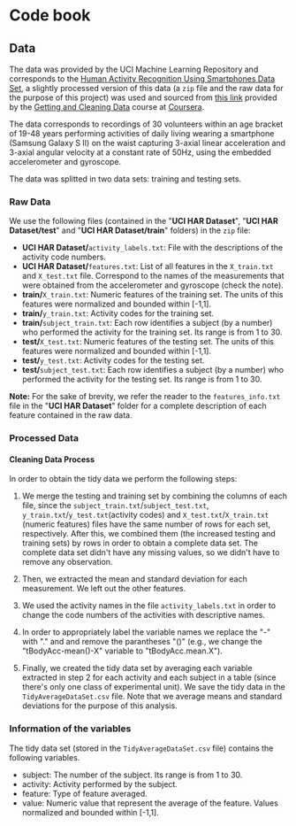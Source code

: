 # Code book

## Data

The data was provided by the UCI Machine Learning Repository and corresponds to the [Human Activity Recognition Using Smartphones Data Set](http://archive.ics.uci.edu/ml/datasets/Human+Activity+Recognition+Using+Smartphones), a slightly processed version of this data (a `zip` file and the raw data for the purpose of this project) was used and sourced from [this link](https://d396qusza40orc.cloudfront.net/getdata%2Fprojectfiles%2FUCI%20HAR%20Dataset.zip) provided by the [Getting and Cleaning Data](https://www.coursera.org/course/getdata) course at [Coursera](https://www.coursera.org/).  

The data corresponds to recordings of 30 volunteers within an age bracket of 19-48 years performing activities of daily living wearing a smartphone (Samsung Galaxy S II) on the waist capturing 3-axial linear acceleration and 3-axial angular velocity at a constant rate of 50Hz, using the embedded accelerometer and gyroscope.

The data was splitted in two data sets: training and testing sets.

### Raw Data

We use the following files (contained in the "__UCI HAR Dataset__", "__UCI HAR Dataset/test__" and "__UCI HAR Dataset/train__" folders) in the `zip` file:

* __UCI HAR Dataset/__`activity_labels.txt`: File with the descriptions of the activity code numbers.
* __UCI HAR Dataset/__`features.txt`: List of all features in the `X_train.txt` and `X_test.txt` file. Correspond to the names of the measurements that were obtained from the accelerometer and gyroscope (check the note).
* __train/__`X_train.txt`: Numeric features of the training set. The units of this features were normalized and bounded within [-1,1].
* __train/__`y_train.txt`: Activity codes for the training set.
* __train/__`subject_train.txt`: Each row identifies a subject (by a number) who performed the activity for the training set. Its range is from 1 to 30.
* __test/__`X_test.txt`: Numeric features of the testing set. The units of this features were normalized and bounded within [-1,1].
* __test/__`y_test.txt`: Activity codes for the testing set.
* __test/__`subject_test.txt`: Each row identifies a subject (by a number) who performed the activity for the testing set. Its range is from 1 to 30.

__Note:__ For the sake of brevity, we refer the reader to the `features_info.txt` file in the "__UCI HAR Dataset__" folder for a  complete description of each feature contained in the raw data.

### Processed Data
#### Cleaning Data Process
In order to obtain the tidy data we perform the following steps:  

1. We merge the testing and training set by combining the columns of each file, since the `subject_train.txt`/`subject_test.txt`, `y_train.txt`/`y_test.txt`(activity codes) and `X_test.txt`/`X_train.txt` (numeric features) files have the same number of rows for each set, respectively.  After this, we combined them (the increased testing and training sets) by rows in order to obtain a complete data set.  The complete data set didn't have any missing values, so we didn't have to remove any observation.

2. Then, we extracted the mean and standard deviation for each measurement.  We left out the other features.

3. We used the activity names in the file `activity_labels.txt` in order to change the code numbers of the activities with descriptive names.

4. In order to appropriately label the variable names we replace the "-" with "." and and remove the parantheses "()" (e.g., we change the "tBodyAcc-mean()-X" variable to "tBodyAcc.mean.X").

5. Finally, we created the tidy data set by averaging each variable extracted in step 2 for each activity and each subject in a table (since there's only one class of experimental unit).  We save the tidy data in the `TidyAverageDataSet.csv` file.  Note that we average means and standard deviations for the purpose of this analysis.

### Information of the variables
The tidy data set (stored in the `TidyAverageDataSet.csv` file) contains the following variables.

* subject: The number of the subject. Its range is from 1 to 30.
* activity: Activity performed by the subject. 
* feature: Type of feature averaged.
* value: Numeric value that represent the average of the feature.  Values normalized and bounded within [-1,1].